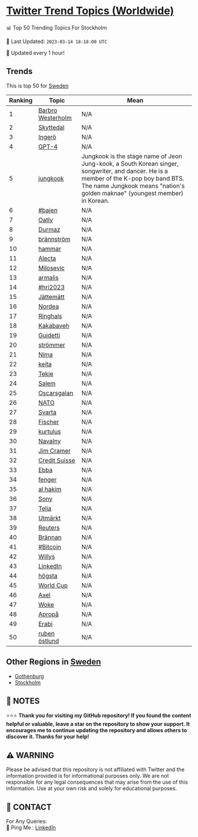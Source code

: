 [Twitter Trend Topics (Worldwide)](https://github.com/ErcinDedeoglu/Twitter-Trend-Topics)
==========


📊 Top 50 Trending Topics For Stockholm

📆 Last Updated: `2023-03-14 18:18:00 UTC`

🔧 Updated every 1 hour!


## Trends

This is top 50 for [Sweden](</Sweden>)

| Ranking | Topic | Mean |
| ------- | ------------ | ------------ |
| 1 | [Barbro Westerholm](http://twitter.com/search?q=Barbro+Westerholm) | N/A |
| 2 | [Skyttedal](http://twitter.com/search?q=Skyttedal) | N/A |
| 3 | [Ingerö](http://twitter.com/search?q=Inger%c3%b6) | N/A |
| 4 | [GPT-4](http://twitter.com/search?q=GPT-4) | N/A |
| 5 | [jungkook](http://twitter.com/search?q=jungkook) | Jungkook is the stage name of Jeon Jung-kook, a South Korean singer, songwriter, and dancer. He is a member of the K-pop boy band BTS. The name Jungkook means "nation's golden maknae" (youngest member) in Korean. |
| 6 | [#bajen](http://twitter.com/search?q=%23bajen) | N/A |
| 7 | [Oatly](http://twitter.com/search?q=Oatly) | N/A |
| 8 | [Durmaz](http://twitter.com/search?q=Durmaz) | N/A |
| 9 | [brännström](http://twitter.com/search?q=br%c3%a4nnstr%c3%b6m) | N/A |
| 10 | [hammar](http://twitter.com/search?q=hammar) | N/A |
| 11 | [Alecta](http://twitter.com/search?q=Alecta) | N/A |
| 12 | [Milosevic](http://twitter.com/search?q=Milosevic) | N/A |
| 13 | [armalis](http://twitter.com/search?q=armalis) | N/A |
| 14 | [#hri2023](http://twitter.com/search?q=%23hri2023) | N/A |
| 15 | [Jättemätt](http://twitter.com/search?q=J%c3%a4ttem%c3%a4tt) | N/A |
| 16 | [Nordea](http://twitter.com/search?q=Nordea) | N/A |
| 17 | [Ringhals](http://twitter.com/search?q=Ringhals) | N/A |
| 18 | [Kakabaveh](http://twitter.com/search?q=Kakabaveh) | N/A |
| 19 | [Guidetti](http://twitter.com/search?q=Guidetti) | N/A |
| 20 | [strömmer](http://twitter.com/search?q=str%c3%b6mmer) | N/A |
| 21 | [Nima](http://twitter.com/search?q=Nima) | N/A |
| 22 | [keita](http://twitter.com/search?q=keita) | N/A |
| 23 | [Tekie](http://twitter.com/search?q=Tekie) | N/A |
| 24 | [Salem](http://twitter.com/search?q=Salem) | N/A |
| 25 | [Oscarsgalan](http://twitter.com/search?q=Oscarsgalan) | N/A |
| 26 | [NATO](http://twitter.com/search?q=NATO) | N/A |
| 27 | [Svarta](http://twitter.com/search?q=Svarta) | N/A |
| 28 | [Fischer](http://twitter.com/search?q=Fischer) | N/A |
| 29 | [kurtulus](http://twitter.com/search?q=kurtulus) | N/A |
| 30 | [Navalny](http://twitter.com/search?q=Navalny) | N/A |
| 31 | [Jim Cramer](http://twitter.com/search?q=Jim+Cramer) | N/A |
| 32 | [Credit Suisse](http://twitter.com/search?q=Credit+Suisse) | N/A |
| 33 | [Ebba](http://twitter.com/search?q=Ebba) | N/A |
| 34 | [fenger](http://twitter.com/search?q=fenger) | N/A |
| 35 | [al hakim](http://twitter.com/search?q=al+hakim) | N/A |
| 36 | [Sony](http://twitter.com/search?q=Sony) | N/A |
| 37 | [Telia](http://twitter.com/search?q=Telia) | N/A |
| 38 | [Utmärkt](http://twitter.com/search?q=Utm%c3%a4rkt) | N/A |
| 39 | [Reuters](http://twitter.com/search?q=Reuters) | N/A |
| 40 | [Brännan](http://twitter.com/search?q=Br%c3%a4nnan) | N/A |
| 41 | [#Bitcoin](http://twitter.com/search?q=%23Bitcoin) | N/A |
| 42 | [Willys](http://twitter.com/search?q=Willys) | N/A |
| 43 | [LinkedIn](http://twitter.com/search?q=LinkedIn) | N/A |
| 44 | [högsta](http://twitter.com/search?q=h%c3%b6gsta) | N/A |
| 45 | [World Cup](http://twitter.com/search?q=World+Cup) | N/A |
| 46 | [Axel](http://twitter.com/search?q=Axel) | N/A |
| 47 | [Woke](http://twitter.com/search?q=Woke) | N/A |
| 48 | [Apropå](http://twitter.com/search?q=Aprop%c3%a5) | N/A |
| 49 | [Erabi](http://twitter.com/search?q=Erabi) | N/A |
| 50 | [ruben östlund](http://twitter.com/search?q=ruben+%c3%b6stlund) | N/A |



## Other Regions in [Sweden](</Sweden>)

* [Gothenburg](</Sweden/Gothenburg.md>)
* [Stockholm](</Sweden/Stockholm.md>)



## 📝 NOTES

⭐⭐⭐ **Thank you for visiting my GitHub repository! If you found the content helpful or valuable, leave a star on the repository to show your support. It encourages me to continue updating the repository and allows others to discover it. Thanks for your help!**


## ⚠️ WARNING

Please be advised that this repository is not affiliated with Twitter and the information provided is for informational purposes only. We are not responsible for any legal consequences that may arise from the use of this information. Use at your own risk and solely for educational purposes.


## 📨 CONTACT

 For Any Queries:  
            🏓 Ping Me : [LinkedIn](https://www.linkedin.com/in/ercindedeoglu/)
